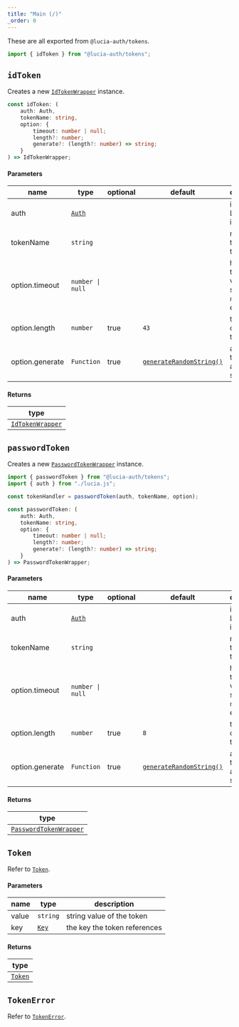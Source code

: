 ```yaml
---
title: "Main (/)"
_order: 0
---
```


These are all exported from `@lucia-auth/tokens`.

```ts
import { idToken } from "@lucia-auth/tokens";
```

## `idToken`

Creates a new [`IdTokenWrapper`](/reference/tokens/idtokenwrapper) instance.

```ts
const idToken: (
	auth: Auth,
	tokenName: string,
	option: {
		timeout: number | null;
		length?: number;
		generate?: (length?: number) => string;
	}
) => IdTokenWrapper;
```

#### Parameters

| name            | type                                 | optional | default                                                                           | description                                                         |
| --------------- | ------------------------------------ | -------- | --------------------------------------------------------------------------------- | ------------------------------------------------------------------- |
| auth            | [`Auth`](/reference/lucia-auth/auth) |          |                                                                                   | initialized Lucia instance                                          |
| tokenName       | `string`                             |          |                                                                                   | name of the token type                                              |
| option.timeout  | `number \| null`                     |          |                                                                                   | how long the key is valid for in seconds - `null` for no expiration |
| option.length   | `number`                             | true     | `43`                                                                              | the length of the token                                             |
| option.generate | `Function`                           | true     | [`generateRandomString()`](/reference/lucia-auth/lucia-auth#generaterandomstring) | a function that returns a random string                             |

#### Returns

| type                                                 |
| ---------------------------------------------------- |
| [`IdTokenWrapper`](/reference/tokens/idtokenwrapper) |

## `passwordToken`

Creates a new [`PasswordTokenWrapper`](/reference/tokens/passwordtokenwrapper) instance.

```ts
import { passwordToken } from "@lucia-auth/tokens";
import { auth } from "./lucia.js";

const tokenHandler = passwordToken(auth, tokenName, option);
```

```ts
const passwordToken: (
	auth: Auth,
	tokenName: string,
	option: {
		timeout: number | null;
		length?: number;
		generate?: (length?: number) => string;
	}
) => PasswordTokenWrapper;
```

#### Parameters

| name            | type                                 | optional | default                                                                           | description                                                         |
| --------------- | ------------------------------------ | -------- | --------------------------------------------------------------------------------- | ------------------------------------------------------------------- |
| auth            | [`Auth`](/reference/lucia-auth/auth) |          |                                                                                   | initialized Lucia instance                                          |
| tokenName       | `string`                             |          |                                                                                   | name of the token type                                              |
| option.timeout  | `number \| null`                     |          |                                                                                   | how long the key is valid for in seconds - `null` for no expiration |
| option.length   | `number`                             | true     | `8`                                                                               | the length of the token                                             |
| option.generate | `Function`                           | true     | [`generateRandomString()`](/reference/lucia-auth/lucia-auth#generaterandomstring) | a function that returns a random string                             |

#### Returns

| type                                                             |
| ---------------------------------------------------------------- |
| [`PasswordTokenWrapper`](/reference/tokens/passwordtokenwrapper) |

## `Token`

Refer to [`Token`](/reference/tokens/token).

#### Parameters

| name  | type                                     | description                  |
| ----- | ---------------------------------------- | ---------------------------- |
| value | `string`                                 | string value of the token    |
| key   | [`Key`](/reference/lucia-auth/types#key) | the key the token references |

#### Returns

| type                               |
| ---------------------------------- |
| [`Token`](/reference/tokens/token) |

## `TokenError`

Refer to [`TokenError`](/reference/tokens/tokenerror).
